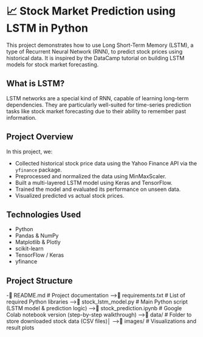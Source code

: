 # 📈 Stock Market Prediction using LSTM in Python

This project demonstrates how to use Long Short-Term Memory (LSTM), a type of Recurrent Neural Network (RNN), to predict stock prices using historical data. It is inspired by the DataCamp tutorial on building LSTM models for stock market forecasting.

## What is LSTM?

LSTM networks are a special kind of RNN, capable of learning long-term dependencies. They are particularly well-suited for time-series prediction tasks like stock market forecasting due to their ability to remember past information.

## Project Overview

In this project, we:

- Collected historical stock price data using the Yahoo Finance API via the `yfinance` package.
- Preprocessed and normalized the data using MinMaxScaler.
- Built a multi-layered LSTM model using Keras and TensorFlow.
- Trained the model and evaluated its performance on unseen data.
- Visualized predicted vs actual stock prices.

## Technologies Used

- Python 
- Pandas & NumPy
- Matplotlib & Plotly
- scikit-learn
- TensorFlow / Keras
- yfinance

## Project Structure
-📄 README.md                # Project documentation
-->📄 requirements.txt         # List of required Python libraries
-->📄 stock_lstm_model.py      # Main Python script (LSTM model & prediction logic)
-->📓 stock_prediction.ipynb   # Google Colab notebook version (step-by-step walkthrough)
-->📁 data/                     # Folder to store downloaded stock data (CSV files)│ 
-->📁 images/                  # Visualizations and result plots


